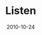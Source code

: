 ---
layout: message
category: message
series: "Game Change"
title: "Listen"
date: 2010-10-24
message_id: 643
---
